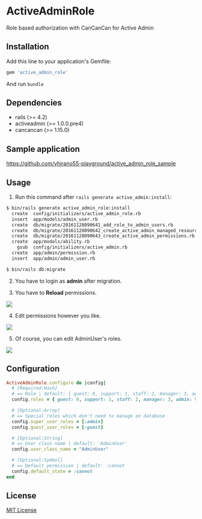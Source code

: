 # ActiveAdminRole

Role based authorization with CanCanCan for Active Admin

## Installation

Add this line to your application's Gemfile:

```ruby
gem 'active_admin_role'
```

And run `bundle`

## Dependencies

- rails (>= 4.2)
- activeadmin (>= 1.0.0.pre4)
- cancancan (>= 1.15.0)

## Sample application

https://github.com/yhirano55-playground/active_admin_role_sample

## Usage

1. Run this command after `rails generate active_admin:install`:

```sh
$ bin/rails generate active_admin_role:install
  create  config/initializers/active_admin_role.rb
  insert  app/models/admin_user.rb
  create  db/migrate/20161128090641_add_role_to_admin_users.rb
  create  db/migrate/20161128090642_create_active_admin_managed_resources.rb
  create  db/migrate/20161128090643_create_active_admin_permissions.rb
  create  app/models/ability.rb
    gsub  config/initializers/active_admin.rb
  create  app/admin/permission.rb
  insert  app/admin/admin_user.rb

$ bin/rails db:migrate
```

2. You have to login as **admin** after migration.

3. You have to **Reload** permissions.

![](https://cloud.githubusercontent.com/assets/15371677/20662507/015c877c-b597-11e6-82dc-bf80dac8c6e9.png)

4. Edit permissions however you like.

![](https://cloud.githubusercontent.com/assets/15371677/20662765/2a8be9c0-b598-11e6-88c5-b9b7c018c876.png)

5. Of course, you can edit AdminUser's roles.

![](https://cloud.githubusercontent.com/assets/15371677/20662882/ba2f9f18-b598-11e6-8a4b-ed7c6d5b1246.png)

## Configuration

```ruby
ActiveAdminRole.configure do |config|
  # [Required:Hash]
  # == Role | default: { guest: 0, support: 1, staff: 2, manager: 3, admin: 99 }
  config.roles = { guest: 0, support: 1, staff: 2, manager: 3, admin: 99 }

  # [Optional:Array]
  # == Special roles which don't need to manage on database
  config.super_user_roles = [:admin]
  config.guest_user_roles = [:guest]

  # [Optional:String]
  # == User class name | default: 'AdminUser'
  config.user_class_name = "AdminUser"

  # [Optional:Symbol]
  # == Default permission | default: :cannot
  config.default_state = :cannot
end
```

## License

[MIT License](http://opensource.org/licenses/MIT)
